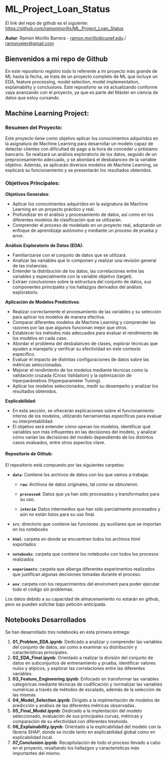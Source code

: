 # ML_Project_Loan_Status

El link del repo de github es el siguiente: https://github.com/ramonmorillx/ML_Project_Loan_Status

**Autor**:
Ramón Morillo Barrera - ramon.morillo@cunef.edu / ramonvejer@gmail.com

## Bienvenidos a mi repo de Github

En este repositorio registro todo lo referente a mi proyecto más grande de ML hasta la fecha, se trata de un proyecto completo de ML que incluye un EDA, feature processing, model selection, model implementation, explainability y conclusions. Este repositorio se irá actualizando conforme vaya avanzando con el proyecto, ya que es parte del Máster en ciencia de datos que estoy cursando.

## Machine Learning Project:

### Resumen del Proyecto:

Este proyecto tiene como objetivo aplicar los conocimientos adquiridos en la asignatura de Machine Learning para desarrollar un modelo capaz de detectar clientes con dificultad de pago a la hora de conceder u préstamo bancario. Se realizará un análisis exploratorio de los datos, seguido de un preprocesamiento adecuado, y se abordará el desbalanceo de la variable objetivo. Además, se aplicarán diversos modelos de Machine Learning, se explicará su funcionamiento y se presentarán los resultados obtenidos.

### Objetivos Principales:

**Objetivos Generales**:

- Aplicar los conocimientos adquiridos en la asignatura de Machine Learning en un proyecto práctico y real.
- Profundizar en el análisis y procesamiento de datos, así como en los diferentes modelos de clasificación que se utilizarán.
- Comprender el proceso de modelado en un proyecto real, adoptando un enfoque de aprendizaje autónomo y mediante un proceso de prueba y error.

**Análisis Exploratorio de Datos (EDA)**:

- Familiarizarse con el conjunto de datos que se utilizará.
- Analizar las variables que lo componen y realizar una revisión general de las instancias.
- Entender la distribución de los datos, las correlaciones entre las variables y especialmente con la variable objetivo (target).
- Extraer conclusiones sobre la estructura del conjunto de datos, sus componentes principales y los hallazgos derivados del análisis exploratorio.

**Aplicación de Modelos Predictivos**:

- Realizar correctamente el procesamiento de las variables y su selección para aplicar los modelos de manera efectiva.
- Comparar diferentes modelos de Machine Learning y comprender las razones por las que algunos funcionan mejor que otros.
- Establecer los métodos más adecuados para evaluar el rendimiento de los modelos en cada caso.
- Abordar el problema del desbalanceo de clases, explorar técnicas que ayuden a manejarlo y verificar su efectividad en este contexto específico.
- Evaluar el impacto de distintas configuraciones de datos sobre las métricas seleccionadas.
- Mejorar el rendimiento de los modelos mediante técnicas como la validación cruzada (Cross Validation) y la optimización de hiperparámetros (Hyperparameter Tuning).
- Aplicar los modelos seleccionados, medir su desempeño y analizar los resultados obtenidos.

**Explicabilidad**:

- En esta sección, se ofrecerán explicaciones sobre el funcionamiento interno de los modelos, utilizando herramientas específicas para evaluar su interpretabilidad.
- El objetivo será entender cómo operan los modelos, identificar qué variables son más influyentes en las decisiones del modelo, y analizar cómo varían las decisiones del modelo dependiendo de los distintos casos evaluados, entre otros aspectos clave.

#### Repositorio de Github:
El repositorio está compuesto por las siguientes carpetas:

- **`data`**: Contiene los archivos de datos con los que vamos a trabajar.

  - **`raw`**: Archivos de datos originales, tal como se obtuvieron.
 
  - **`processed`**: Datos que ya han sido procesados y transformados para su uso.
  
  - **`interim`**: Datos intermedios que han sido parcialmente procesados y aún no están listos para su uso final.
  
- **`src`**: directorio que contiene las funciones .py auxiliares que se importan en los notebooks

- **`html`**: carpeta en donde se encuentran todos los archivos html exportados

- **`notebooks`**: carpeta que contiene los notebooks con todos los procesos realizados

- **`experiments`**: carpeta que alberga diferentes experimentos realizados que justifican algunas decisiones tomadas durante el proceso.

- **`env`**: carpeta con los requerimientos del enviroment para poder ejecutar todo el código sin problemas.

Los datos debido a su capacidad de almacenamiento no estarán en github, pero se pueden solicitar bajo petición anticipada.

## Notebooks Desarrollados

Se han desarrollado tres notebooks en esta primera entrega:

1. **01_Problem_EDA.ipynb**: Dedicado a analizar y comprender las variables del conjunto de datos, así como a examinar su distribución y características principales.
2. **02_EDA_Final.ipynb**: Orientado a realizar la división del conjunto de datos en subconjuntos de entrenamiento y prueba, identificar valores nulos y atípicos, y explorar las correlaciones entre las diferentes variables.
3. **03_Feature_Engineering.ipynb**: Enfocado en transformar las variables categóricas mediante técnicas de codificación y normalizar las variables numéricas a través de métodos de escalado, además de la selección de las mismas.
4. **04_Model_Selection.ipynb**: Dirigido a la implmentación de modelos de predicción y análisis de las diferentes métricas observadas.
5. **05_Final_Model.ipynb**: Dedicado a la implentación del modelo seleccionado, evaluación de sus principales curvas,  métricas y comparación de su efectividad con diferentes tresholds.
6. **06_Explainability.ipynb**: Orientado a la explicabilidad del modelo con la librería SHAP, donde se incide tanto en explicabilidad global como en explicabilidad local.
7. **07_Conclusion.ipynb**: Recapitulación de todo el proceso llevado a cabo en el proyecto, resaltando los hallazgos y características más importantes del mismo.